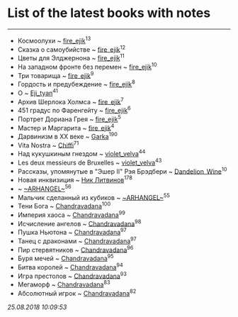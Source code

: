# List of the latest books with notes
---

* Космоолухи ~ [fire_ejik](users/329/32903202-vkontakte)<sup>13</sup>
* Сказка о самоубийстве ~ [fire_ejik](users/329/32903202-vkontakte)<sup>12</sup>
* Цветы для Элджернона ~ [fire_ejik](users/329/32903202-vkontakte)<sup>11</sup>
* На западном фронте без перемен ~ [fire_ejik](users/329/32903202-vkontakte)<sup>10</sup>
* Три товарища ~ [fire_ejik](users/329/32903202-vkontakte)<sup>9</sup>
* Гордость и предубеждение ~ [fire_ejik](users/329/32903202-vkontakte)<sup>8</sup>
* О ~ [Eji_tyan](users/235/2352103981-twitter)<sup>41</sup>
* Архив Шерлока Холмса ~ [fire_ejik](users/329/32903202-vkontakte)<sup>7</sup>
* 451 градус по Фаренгейту ~ [fire_ejik](users/329/32903202-vkontakte)<sup>6</sup>
* Портрет Дориана Грея ~ [fire_ejik](users/329/32903202-vkontakte)<sup>5</sup>
* Мастер и Маргарита ~ [fire_ejik](users/329/32903202-vkontakte)<sup>4</sup>
* Дарвинизм в XX веке ~ [Garka](users/115/115753719718250012620-google)<sup>190</sup>
* Vita Nostra ~ [Chiffi](users/105/105831994080785626680-google)<sup>71</sup>
* Над кукушкиным гнездом ~ [violet_velva](users/116/116961712580551399099-google)<sup>44</sup>
* Les deux messieurs de Bruxelles ~ [violet_velva](users/116/116961712580551399099-google)<sup>43</sup>
* Рассказы, упомянутые в "Эшер II" Рэя Брэдбери ~ [Dandelion_Wine](users/586/58602788-vkontakte)<sup>10</sup>
* Новая инквизиция ~ [Ник Литвинов](users/241/241974816-vkontakte)<sup>178</sup>
*  ~ [~ARHANGEL~](users/642/64251996-vkontakte)<sup>56</sup>
* Мальчик сделанный из кубиков ~ [~ARHANGEL~](users/642/64251996-vkontakte)<sup>55</sup>
* Тени Бога ~ [Chandravadana](users/105/105866022348292919948-google)<sup>100</sup>
* Империя хаоса ~ [Chandravadana](users/105/105866022348292919948-google)<sup>99</sup>
* Исчисление ангелов ~ [Chandravadana](users/105/105866022348292919948-google)<sup>98</sup>
* Пушка Ньютона ~ [Chandravadana](users/105/105866022348292919948-google)<sup>97</sup>
* Танец с драконами ~ [Chandravadana](users/105/105866022348292919948-google)<sup>97</sup>
* Пир стервятников ~ [Chandravadana](users/105/105866022348292919948-google)<sup>96</sup>
* Буря мечей ~ [Chandravadana](users/105/105866022348292919948-google)<sup>95</sup>
* Битва королей ~ [Chandravadana](users/105/105866022348292919948-google)<sup>94</sup>
* Игра престолов ~ [Chandravadana](users/105/105866022348292919948-google)<sup>93</sup>
* Мегаморф ~ [Chandravadana](users/105/105866022348292919948-google)<sup>83</sup>
* Абсолютный игрок ~ [Chandravadana](users/105/105866022348292919948-google)<sup>82</sup>


_25.08.2018 10:09:53_
